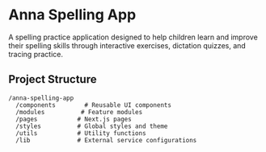 # Anna Spelling App

A spelling practice application designed to help children learn and improve their spelling skills through interactive exercises, dictation quizzes, and tracing practice.

## Project Structure

```
/anna-spelling-app
  /components        # Reusable UI components
  /modules          # Feature modules
  /pages           # Next.js pages
  /styles          # Global styles and theme
  /utils           # Utility functions
  /lib             # External service configurations
```